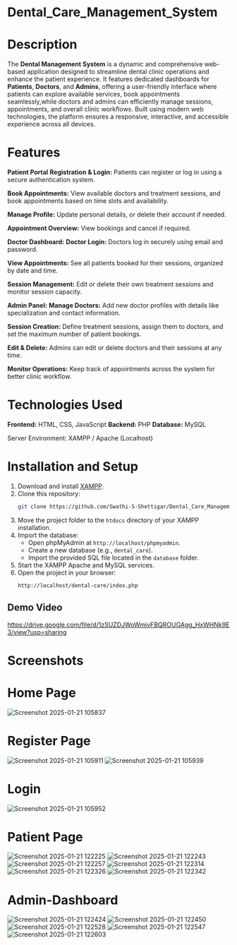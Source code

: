 # Dental_Care_Management_System

# Description
The **Dental Management System** is a dynamic and comprehensive web-based application designed to streamline dental clinic operations and enhance the patient experience. It features dedicated dashboards for **Patients**, **Doctors**, and **Admins**, offering a user-friendly interface where patients can explore available services, book appointments seamlessly,while doctors and admins can efficiently manage sessions, appointments, and overall clinic workflows. Built using modern web technologies, the platform ensures a responsive, interactive, and accessible experience across all devices.

# Features
**Patient Portal**
**Registration & Login:** Patients can register or log in using a secure authentication system.

**Book Appointments:** View available doctors and treatment sessions, and book appointments based on time slots and availability.

**Manage Profile:** Update personal details, or delete their account if needed.

**Appointment Overview:** View bookings and cancel if required.

**Doctor Dashboard:**
**Doctor Login:** Doctors log in securely using email and password.

**View Appointments:** See all patients booked for their sessions, organized by date and time.

**Session Management:** Edit or delete their own treatment sessions and monitor session capacity.

**Admin Panel:**
**Manage Doctors:** Add new doctor profiles with details like specialization and contact information.

**Session Creation:** Define treatment sessions, assign them to doctors, and set the maximum number of patient bookings.

**Edit & Delete:** Admins can edit or delete doctors and their sessions at any time.

**Monitor Operations:** Keep track of appointments across the system for better clinic workflow.


# Technologies Used
**Frontend:** HTML, CSS, JavaScript
**Backend:** PHP
**Database:** MySQL

Server Environment: XAMPP / Apache (Localhost)
# Installation and Setup
1. Download and install [XAMPP](https://www.apachefriends.org/index.html).
2. Clone this repository:
   ```bash
   git clone https://github.com/Swathi-S-Shettigar/Dental_Care_Management_System.git
   ```
3. Move the project folder to the `htdocs` directory of your XAMPP installation.
4. Import the database:
   - Open phpMyAdmin at `http://localhost/phpmyadmin`.
   - Create a new database (e.g., `dental_care`).
   - Import the provided SQL file located in the `database` folder.
5. Start the XAMPP Apache and MySQL services.
6. Open the project in your browser:
   ```bash
   http://localhost/dental-care/index.php
   ```


## Demo Video
https://drive.google.com/file/d/1zSUZDJWoWmjvFBQROUGAgg_HxWHNk9E3/view?usp=sharing
# Screenshots

# Home Page
![Screenshot 2025-01-21 105837](https://github.com/user-attachments/assets/57899a7d-3bd9-46ab-9bfc-3cc2142b7dcb)

# Register Page
![Screenshot 2025-01-21 105911](https://github.com/user-attachments/assets/958403e6-2715-45c8-b545-ef933299b90c)  ![Screenshot 2025-01-21 105939](https://github.com/user-attachments/assets/992ff9b8-3901-483e-9f1e-ccb4980cd37a)

# Login
![Screenshot 2025-01-21 105952](https://github.com/user-attachments/assets/e56bf232-92ba-4433-ae17-6499b022aae9)

# Patient Page
![Screenshot 2025-01-21 122225](https://github.com/user-attachments/assets/6393d94e-1e7b-4512-a813-c1713c0ce9bd)
![Screenshot 2025-01-21 122243](https://github.com/user-attachments/assets/f1837646-24c5-4973-8fca-b572d7a69ead)
![Screenshot 2025-01-21 122257](https://github.com/user-attachments/assets/bb97078f-7202-4284-85f2-d8c76a0bf9ea)
![Screenshot 2025-01-21 122314](https://github.com/user-attachments/assets/016c38d7-564a-4c12-bf13-85aaf62f7ed2)
![Screenshot 2025-01-21 122326](https://github.com/user-attachments/assets/726cbfe0-a5f9-4ef4-b6de-9ad27efa0122)
![Screenshot 2025-01-21 122342](https://github.com/user-attachments/assets/67d0a5af-a49b-471d-94f3-ec5bafd0297d)

# Admin-Dashboard

![Screenshot 2025-01-21 122424](https://github.com/user-attachments/assets/83a586b2-bd22-4dcd-824c-c3ee125f71c4)
![Screenshot 2025-01-21 122450](https://github.com/user-attachments/assets/b165a10c-25b8-4a00-9feb-2f44dd8d243c)
![Screenshot 2025-01-21 122528](https://github.com/user-attachments/assets/156f778b-de70-4280-9681-7df055ede99d)
![Screenshot 2025-01-21 122547](https://github.com/user-attachments/assets/157876ee-f0a1-496e-96d5-db6d9f2d6ae4)
![Screenshot 2025-01-21 122603](https://github.com/user-attachments/assets/41a559f0-2639-4d6d-9aa3-4de3a8e9f58d)































